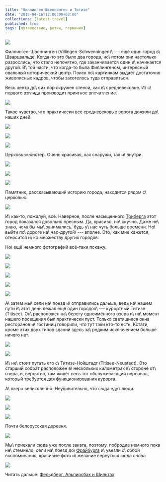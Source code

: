 ```yaml
---
title: "Филлинген-Швеннинген и Титизе"
date: "2015-04-16T12:00:00+03:00"
collections: [latest-travel]
published: true
tags: [путешествие, фотки, германия]
---
```


![](/images/travel/2015-03-schwarzwald/titisee-cover.jpg)

Филлинген-Швеннинген (Villingen-Schwenningen)\ --- ещё один город в\ Шварцвальде. Когда-то это было два города, 
но\ потом они настолько разрослись, что стало непонятно, где заканчивается один и\ начинается другой. В\ той части, что 
когда-то была Филлингеном, интересный овальный исторический центр. Поиск по\ картинкам выдаёт достаточно живописных 
кадров, чтобы захотелось туда отправиться.

<!--more-->

Весь центр до\ сих пор окружен стеной, как в\ средневековье. И\ с\ первого взгляда производит приятное впечатление.

![](/images/travel/2015-03-schwarzwald/villingen-wall.jpg)

Такое чувство, что практически все средневековые ворота дожили до\ наших дней.

![](/images/travel/2015-03-schwarzwald/villingen-gate-1.jpg)

![](/images/travel/2015-03-schwarzwald/villingen-gate-2.jpg)

![](/images/travel/2015-03-schwarzwald/villingen-gate-3.jpg)

Церковь-мюнстер. Очень красивая, как снаружи, так и\ внутри.

![](/images/travel/2015-03-schwarzwald/villingen-muenster-1.jpg)

![](/images/travel/2015-03-schwarzwald/villingen-muenster-2.jpg)

![](/images/travel/2015-03-schwarzwald/villingen-muenster-3.jpg)

Памятник, рассказывающий историю города, находится рядом с\ церковью.

![](/images/travel/2015-03-schwarzwald/villingen-history.jpg)

И\ как-то, пожалуй, всё. Наверное, после насыщенного [Триберга][triberg] этот город показался довольно пресным. Да, 
красиво, но\ скучно. Даже не\ знаю, чем\ бы мы\ занимались, будь у\ нас чуть больше времени. Но\ выйти по\ дороге 
на\ час-другой\ --- вполне. Это, как мне кажется, относится и\ ко множеству других городов.

Но\ ещё немного фотографий всё-таки покажу.

![](/images/travel/2015-03-schwarzwald/villingen-photo-1.jpg)

![](/images/travel/2015-03-schwarzwald/villingen-photo-2.jpg)

![](/images/travel/2015-03-schwarzwald/villingen-photo-3.jpg)

![](/images/travel/2015-03-schwarzwald/villingen-photo-4.jpg)

![](/images/travel/2015-03-schwarzwald/villingen-schild.jpg)

А\ затем мы\ сели на\ поезд и\ отправились дальше, ведь на\ нашем пути в\ этот день лежал ещё один городок\ --- 
курортный Титизе (Titisee). Он\ расположен на\ берегу одноимённого озера и\ на\ момент нашего посещения был практически 
пуст. Только светящиеся окна ресторанов и\ гостиниц говорили, что тут таки кто-то есть. Кстати, кроме этих двух типов 
зданий здесь за\ редким исключением больше ничего нет.

![](/images/travel/2015-03-schwarzwald/titisee-street-1.jpg)

![](/images/travel/2015-03-schwarzwald/titisee-street-2.jpg)

И\ не\ стоит путать его с\ Титизе-Нойштадт (Titisee-Neustadt). Это старший собрат расположен в\ нескольких километрах 
в\ стороне от\ озера, и, вероятно, там живёт весь тот обслуживающий персонал, который требуется для функционирования 
курорта.

А\ озеро великолепно. Неудивительно, что сюда едут люди. 

![](/images/travel/2015-03-schwarzwald/titisee-lake-1.jpg)

![](/images/travel/2015-03-schwarzwald/titisee-lake-2.jpg)

![](/images/travel/2015-03-schwarzwald/titisee-lake-3.jpg)

Почти белорусская деревня.

![](/images/travel/2015-03-schwarzwald/titisee-fence.jpg)

Мы\ приехали сюда уже после заката, поэтому, побродив немного пока не\ стемнело, сели на\ поезд 
до\ [Фрайбурга][freiburg] и\ увезли с\ собой воспоминания, красивые фото и\ желание вернуться сюда снова.

![](/images/travel/2015-03-schwarzwald/titisee-lake-memory.jpg)

Читать дальше: [Фельдберг, Альпирсбах и Шильтах](/post/one-day-in-schwarzwald/).

[freiburg]: /post/freiburg/ 
[triberg]: /post/triberg/

